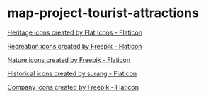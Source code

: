 # map-project-tourist-attractions


<a href="https://www.flaticon.com/free-icons/heritage" title="heritage icons">Heritage icons created by Flat Icons - Flaticon</a>

<a href="https://www.flaticon.com/free-icons/recreation" title="recreation icons">Recreation icons created by Freepik - Flaticon</a>

<a href="https://www.flaticon.com/free-icons/nature" title="nature icons">Nature icons created by Freepik - Flaticon</a>

<a href="https://www.flaticon.com/free-icons/historical" title="historical icons">Historical icons created by surang - Flaticon</a>

<a href="https://www.flaticon.com/free-icons/company" title="company icons">Company icons created by Freepik - Flaticon</a>